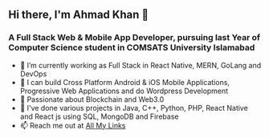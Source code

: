 ## Hi there, I'm Ahmad Khan 👋
### A Full Stack Web & Mobile App Developer, pursuing last Year of Computer Science student in COMSATS University Islamabad

- 🔭 I’m currently working as Full Stack in React Native, MERN, GoLang and DevOps
- 💪 I can build Cross Platform Android & iOS Mobile Applications, Progressive Web Applications and do Wordpress Development 
- 🌱 Passionate about Blockchain and Web3.0 
- 👯 I've done various projects in Java, C++, Python, PHP, React Native and React js using SQL, MongoDB and Firebase
- 📫 Reach me out at [All My Links](https://linktr.ee/itzMAK)


